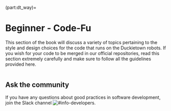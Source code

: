(part:dt_way)=
# Beginner - Code-Fu

This section of the book will discuss a variety of topics pertaining to the style and design choices for the code that runs on the Duckietown robots.
If you wish for your code to be merged in our official repositories, read this section extremely carefully and make sure to follow all the guidelines provided here.

```{tableofcontents}
```

## Ask the community

If you have any questions about good practices in software development, join the Slack channel ![#info-developers](https://duckietown.slack.com/archives/CMQLLDAF8).
